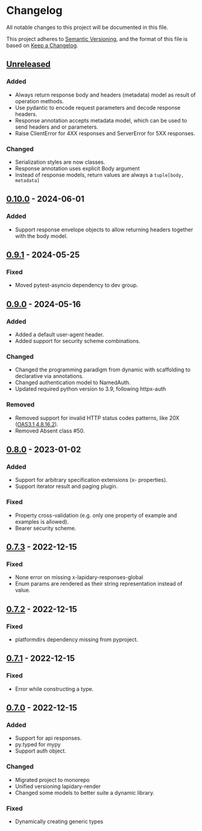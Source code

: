 # Changelog

All notable changes to this project will be documented in this file.

This project adheres to [Semantic Versioning](https://semver.org/spec/v2.0.0.html),
and the format of this file is based on [Keep a Changelog](https://keepachangelog.com/en/1.0.0/).

## [Unreleased]

### Added

- Always return response body and headers (metadata) model as result of operation methods.
- Use pydantic to encode request parameters and decode response headers.
- Response annotation accepts metadata model, which can be used to send headers and or parameters.
- Raise ClientError for 4XX responses and ServerError for 5XX responses.

### Changed

- Serialization styles are now classes.
- Response annotation uses explicit Body argument
- Instead of response models, return values are always a `tuple[body, metadata]`


## [0.10.0](https://github.com/python-lapidary/lapidary/releases/tag/v0.10.0) - 2024-06-01
### Added
- Support response envelope objects to allow returning headers together with the body model.


## [0.9.1](https://github.com/python-lapidary/lapidary/releases/tag/v0.9.1) - 2024-05-25
### Fixed
- Moved pytest-asyncio dependency to dev group.


## [0.9.0](https://github.com/python-lapidary/lapidary/releases/tag/v0.9.0) - 2024-05-16
### Added
- Added a default user-agent header.
- Added support for security scheme combinations.

### Changed
- Changed the programming paradigm from dynamic with scaffolding to declarative via annotations.
- Changed authentication model to NamedAuth.
- Updated required python version to 3.9, following httpx-auth

### Removed
- Removed support for invalid HTTP status codes patterns, like 20X ([OAS3.1 4.8.16.2](https://spec.openapis.org/oas/v3.1.0#patterned-fields-0)).
- Removed Absent class #50.


## [0.8.0](https://github.com/python-lapidary/lapidary/releases/tag/v0.8.0) - 2023-01-02
### Added
- Support for arbitrary specification extensions (x- properties).
- Support iterator result and paging plugin.

### Fixed
- Property cross-validation (e.g. only one property of example and examples is allowed).
- Bearer security scheme.


## [0.7.3](https://github.com/python-lapidary/lapidary/releases/tag/v0.7.3) - 2022-12-15
### Fixed
- None error on missing x-lapidary-responses-global
- Enum params are rendered as their string representation instead of value.


## [0.7.2](https://github.com/python-lapidary/lapidary/releases/tag/v0.7.2) - 2022-12-15
### Fixed
- platformdirs dependency missing from pyproject.


## [0.7.1](https://github.com/python-lapidary/lapidary/releases/tag/v0.7.1) - 2022-12-15
### Fixed
- Error while constructing a type.


## [0.7.0](https://github.com/python-lapidary/lapidary/releases/tag/v0.7.0) - 2022-12-15
### Added
- Support for api responses.
- py.typed for mypy
- Support auth object.

### Changed
- Migrated project to monorepo
- Unified versioning lapidary-render
- Changed some models to better suite a dynamic library.

### Fixed
- Dynamically creating generic types

[unreleased]: https://github.com/python-lapidary/lapidary/compare/v0.10.0...HEAD
